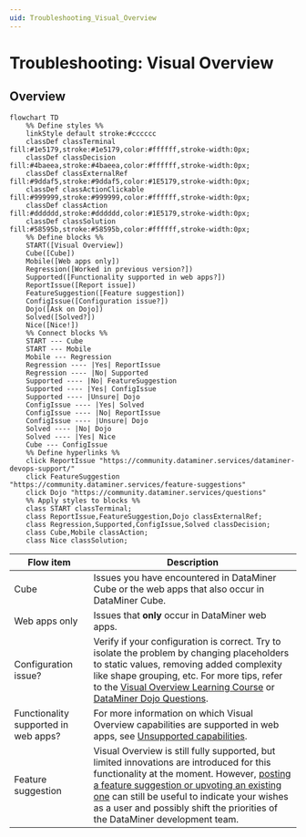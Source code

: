 ```yaml
---
uid: Troubleshooting_Visual_Overview
---
```


# Troubleshooting: Visual Overview

## Overview

```mermaid
flowchart TD
    %% Define styles %%
    linkStyle default stroke:#cccccc
    classDef classTerminal fill:#1e5179,stroke:#1e5179,color:#ffffff,stroke-width:0px;
    classDef classDecision fill:#4baeea,stroke:#4baeea,color:#ffffff,stroke-width:0px;
    classDef classExternalRef fill:#9ddaf5,stroke:#9ddaf5,color:#1E5179,stroke-width:0px;
    classDef classActionClickable fill:#999999,stroke:#999999,color:#ffffff,stroke-width:0px;
    classDef classAction fill:#dddddd,stroke:#dddddd,color:#1E5179,stroke-width:0px;
    classDef classSolution fill:#58595b,stroke:#58595b,color:#ffffff,stroke-width:0px;
    %% Define blocks %%
    START([Visual Overview])
    Cube([Cube])
    Mobile([Web apps only])
    Regression([Worked in previous version?])
    Supported([Functionality supported in web apps?])
    ReportIssue([Report issue])
    FeatureSuggestion([Feature suggestion])
    ConfigIssue([Configuration issue?])
    Dojo([Ask on Dojo])
    Solved([Solved?])
    Nice([Nice!])
    %% Connect blocks %%
    START --- Cube
    START --- Mobile
    Mobile --- Regression
    Regression ---- |Yes| ReportIssue
    Regression ---- |No| Supported
    Supported ---- |No| FeatureSuggestion
    Supported ---- |Yes| ConfigIssue
    Supported ---- |Unsure| Dojo
    ConfigIssue ---- |Yes| Solved
    ConfigIssue ---- |No| ReportIssue
    ConfigIssue ---- |Unsure| Dojo
    Solved ---- |No| Dojo
    Solved ---- |Yes| Nice
    Cube --- ConfigIssue
    %% Define hyperlinks %%
    click ReportIssue "https://community.dataminer.services/dataminer-devops-support/"
    click FeatureSuggestion "https://community.dataminer.services/feature-suggestions"
    click Dojo "https://community.dataminer.services/questions"
    %% Apply styles to blocks %%
    class START classTerminal;
    class ReportIssue,FeatureSuggestion,Dojo classExternalRef;
    class Regression,Supported,ConfigIssue,Solved classDecision;
    class Cube,Mobile classAction;
    class Nice classSolution;
```

| Flow item | Description |
|--|--|
| Cube | Issues you have encountered in DataMiner Cube or the web apps that also occur in DataMiner Cube. |
| Web apps only | Issues that **only** occur in DataMiner web apps. |
| Configuration issue? | Verify if your configuration is correct. Try to isolate the problem by changing placeholders to static values, removing added complexity like shape grouping, etc. For more tips, refer to the [Visual Overview Learning Course](https://community.dataminer.services/courses/visio/) or [DataMiner Dojo Questions](https://community.dataminer.services/questions/). |
| Functionality supported in web apps? | For more information on which Visual Overview capabilities are supported in web apps, see [Unsupported capabilities](xref:DashboardVisualOverview#unsupported-capabilities). |
| Feature suggestion | Visual Overview is still fully supported, but limited innovations are introduced for this functionality at the moment. However, [posting a feature suggestion or upvoting an existing one](https://community.dataminer.services/feature-suggestions) can still be useful to indicate your wishes as a user and possibly shift the priorities of the DataMiner development team. |
